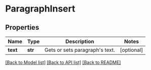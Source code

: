 # ParagraphInsert

## Properties
Name | Type | Description | Notes
------------ | ------------- | ------------- | -------------
**text** | **str** | Gets or sets paragraph&#x27;s text. | [optional] 

[[Back to Model list]](../README.md#documentation-for-models) [[Back to API list]](../README.md#documentation-for-api-endpoints) [[Back to README]](../README.md)

